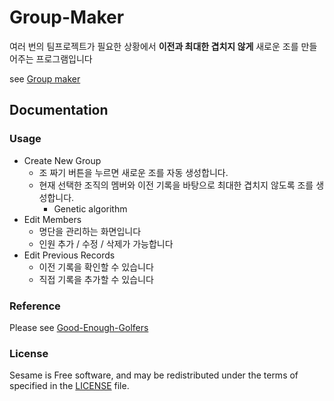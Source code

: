 # Group-Maker

여러 번의 팀프로젝트가 필요한 상황에서 **이전과 최대한 겹치지 않게** 새로운 조를
만들어주는 프로그램입니다

see [Group maker](https://connecto-frontend.github.io/group-maker/)

## Documentation

### Usage

- Create New Group
  - 조 짜기 버튼을 누르면 새로운 조를 자동 생성합니다.
  - 현재 선택한 조직의 멤버와 이전 기록을 바탕으로 최대한 겹치지 않도록 조를 생
    성합니다.
    - Genetic algorithm
- Edit Members
  - 명단을 관리하는 화면입니다
  - 인원 추가 / 수정 / 삭제가 가능합니다
- Edit Previous Records
  - 이전 기록을 확인할 수 있습니다
  - 직접 기록을 추가할 수 있습니다

### Reference

Please see
[Good-Enough-Golfers](https://github.com/islemaster/good-enough-golfers)

### License

Sesame is Free software, and may be redistributed under the terms of specified
in the [LICENSE]() file.
